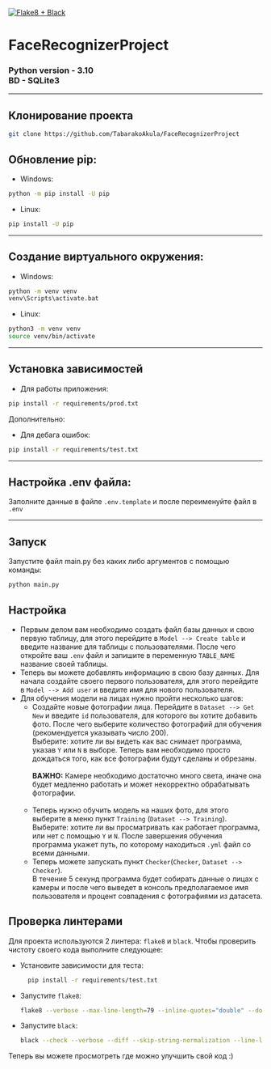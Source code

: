 [![Flake8 + Black](https://github.com/TabarakoAkula/FaceRecognizerProject/actions/workflows/github-ci.yml/badge.svg)](https://github.com/TabarakoAkula/FaceRecognizerProject/actions/workflows/github-ci.yml)
# **FaceRecognizerProject**

### Python version - 3.10 <br> BD - SQLite3

---
## Клонирование проекта
```bash
git clone https://github.com/TabarakoAkula/FaceRecognizerProject
```
## Обновление pip:  
+ Windows:
```bash
python -m pip install -U pip 
```

+ Linux:
```bash
pip install -U pip
```

---

## Создание виртуального окружения:  
+ Windows:
```cmd
python -m venv venv
venv\Scripts\activate.bat 
```

+ Linux: 
```bash
python3 -m venv venv
source venv/bin/activate 
```

---

## Установка зависимостей
+ Для работы приложения:
```bash
pip install -r requirements/prod.txt
```
Дополнительно:
+ Для дебага ошибок: 
```bash
pip install -r requirements/test.txt
```

---


## Настройка .env файла:  
Заполните данные в файле ``.env.template`` и после переименуйте файл в ``.env``

---

## Запуск  
Запустите файл main.py без каких либо аргументов с помощью команды:
```bash
python main.py
```

## Настройка
+   Первым делом вам необходимо создать файл базы данных и свою первую таблицу,
    для этого перейдите в ``Model --> Create table`` и введите название для
    таблицы c пользователями. После чего откройте ваш ``.env`` файл и запишите в переменную
    ``TABLE_NAME`` название своей таблицы.
+   Теперь вы можете добавлять информацию в свою базу данных. Для начала
    создайте своего первого пользователя, для этого перейдите в ``Model --> Add user``
    и введите имя для нового пользователя.
+ Для обучения модели на лицах нужно пройти несколько шагов:
  +   Создайте новые фотографии лица. Перейдите в ``Dataset --> Get New`` и введите ``id``
      пользователя, для которого вы хотите добавить фото. После чего выберите количество фотографий
      для обучения (рекомендуется указывать число 200).  
      Выберите: хотите ли вы видеть как вас снимает
      программа, указав ``Y`` или ``N`` в выборе. Теперь вам необходимо просто дождаться того, как все
      фотографии будут сделаны и обрезаны.  
      <br>
      **ВАЖНО:** Камере необходимо достаточно много света, иначе она будет медленно работать и может
      некорректно обрабатывать фотографии.  
      <br>
  +   Теперь нужно обучить модель на наших фото, для этого выберите в меню пункт ``Training`` (`Dataset --> Training`).  
      Выберите: хотите ли вы просматривать как работает программа, или нет с помощью `Y` и `N`.
      После завершения обучения программа укажет путь, по которому находиться ``.yml`` файл со всеми данными.
  +   Теперь можете запускать пункт ``Checker``(``Checker``, ``Dataset --> Checker``).  
      В течение 5 секунд программа будет собирать данные о лицах с камеры и после чего выведет в консоль 
      предполагаемое имя пользователя и процент совпадения с фотографиями из датасета.

## Проверка линтерами
Для проекта используются 2 линтера: ``flake8`` и ``black``. Чтобы проверить чистоту своего кода выполните следующее:
+ Установите зависимости для теста:
  ```bash
    pip install -r requirements/test.txt
    ```
+ Запустите ``flake8``:
    ```bash
    flake8 --verbose --max-line-length=79 --inline-quotes="double" --docstring-quotes="double" .
    ```
+ Запустите ``black``:
    ```bash
    black --check --verbose --diff --skip-string-normalization --line-length 79 --color .
    ```
Теперь вы можете просмотреть где можно улучшить свой код :) 
